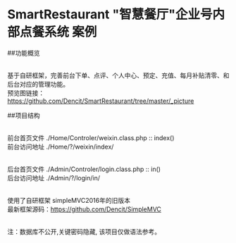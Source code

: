 # SmartRestaurant "智慧餐厅"企业号内部点餐系统 案例

##功能概览

<br/>基于自研框架，完善前台下单、点评、个人中心、预定、充值、每月补贴清零、和后台对应的管理功能。
<br/>预览图链接：https://github.com/Dencit/SmartRestaurant/tree/master/_picture


##项目结构

<br/>前台首页文件 ./Home/Controler/weixin.class.php :: index()
<br/>前台访问地址 ./Home/?/weixin/index/

<br/>后台首页文件 ./Admin/Controler/login.class.php :: in()
<br/>后台访问地址 ./Admin/?/login/in/

<br/>使用了自研框架 simpleMVC2016年的旧版本
<br/>最新框架源码：https://github.com/Dencit/SimpleMVC

<br/>注：数据库不公开,关键密码隐藏, 该项目仅做语法参考。